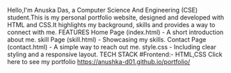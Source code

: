 Hello,I'm Anuska Das, a Computer Science And Engineering (CSE) student.This is my personal portfolio website, designed and developed with HTML and CSS.It highlights my background, skills and provides a way to connect with me.
FEATURES
Home Page (index.html) - A short introduction about me.
skill Page (skill.html) - Showcasing my skills.
Contact Page (contact.html) - A simple way to reach out me.
style.css - Including clear styling and a responsive layout.
TECH STACK
#Frontend:- HTML,CSS
Click here to see my portfolio
https://anushka-d01.github.io/portfolio/ 
